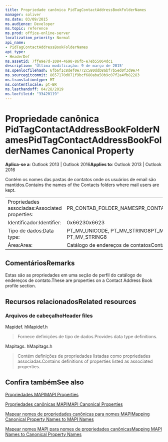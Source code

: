 ```yaml
---
title: Propriedade canônica PidTagContactAddressBookFolderNames
manager: soliver
ms.date: 03/09/2015
ms.audience: Developer
ms.topic: reference
ms.prod: office-online-server
localization_priority: Normal
api_name:
- PidTagContactAddressBookFolderNames
api_type:
- HeaderDef
ms.assetid: 7ffe9e7d-1084-4698-86fb-e7eb55064dc1
description: 'Última modificação: 9 de março de 2015'
ms.openlocfilehash: 6fb6f1c8def0e772c580ddb8abf7b5ed0f3d9e74
ms.sourcegitcommit: 8657170d071f9bcf680aba50b9c07f2a4fb82283
ms.translationtype: MT
ms.contentlocale: pt-BR
ms.lasthandoff: 04/28/2019
ms.locfileid: "33420119"
---
```

# <a name="pidtagcontactaddressbookfoldernames-canonical-property"></a><span data-ttu-id="583ba-103">Propriedade canônica PidTagContactAddressBookFolderNames</span><span class="sxs-lookup"><span data-stu-id="583ba-103">PidTagContactAddressBookFolderNames Canonical Property</span></span>

  
  
<span data-ttu-id="583ba-104">**Aplica-se a**: Outlook 2013 | Outlook 2016</span><span class="sxs-lookup"><span data-stu-id="583ba-104">**Applies to**: Outlook 2013 | Outlook 2016</span></span> 
  
<span data-ttu-id="583ba-105">Contém os nomes das pastas de contatos onde os usuários de email são mantidos.</span><span class="sxs-lookup"><span data-stu-id="583ba-105">Contains the names of the Contacts folders where mail users are kept.</span></span>
  
|||
|:-----|:-----|
|<span data-ttu-id="583ba-106">Propriedades associadas:</span><span class="sxs-lookup"><span data-stu-id="583ba-106">Associated properties:</span></span>  <br/> |<span data-ttu-id="583ba-107">PR_CONTAB_FOLDER_NAMES</span><span class="sxs-lookup"><span data-stu-id="583ba-107">PR_CONTAB_FOLDER_NAMES</span></span>  <br/> |
|<span data-ttu-id="583ba-108">Identificador:</span><span class="sxs-lookup"><span data-stu-id="583ba-108">Identifier:</span></span>  <br/> |<span data-ttu-id="583ba-109">0x6623</span><span class="sxs-lookup"><span data-stu-id="583ba-109">0x6623</span></span>  <br/> |
|<span data-ttu-id="583ba-110">Tipo de dados:</span><span class="sxs-lookup"><span data-stu-id="583ba-110">Data type:</span></span>  <br/> |<span data-ttu-id="583ba-111">PT_MV_UNICODE, PT_MV_STRING8</span><span class="sxs-lookup"><span data-stu-id="583ba-111">PT_MV_UNICODE, PT_MV_STRING8</span></span>  <br/> |
|<span data-ttu-id="583ba-112">Área:</span><span class="sxs-lookup"><span data-stu-id="583ba-112">Area:</span></span>  <br/> |<span data-ttu-id="583ba-113">Catálogo de endereços de contatos</span><span class="sxs-lookup"><span data-stu-id="583ba-113">Contact address book</span></span>  <br/> |
   
## <a name="remarks"></a><span data-ttu-id="583ba-114">Comentários</span><span class="sxs-lookup"><span data-stu-id="583ba-114">Remarks</span></span>

<span data-ttu-id="583ba-115">Estas são as propriedades em uma seção de perfil do catálogo de endereços de contato.</span><span class="sxs-lookup"><span data-stu-id="583ba-115">These are properties on a Contact Address Book profile section.</span></span>
  
## <a name="related-resources"></a><span data-ttu-id="583ba-116">Recursos relacionados</span><span class="sxs-lookup"><span data-stu-id="583ba-116">Related resources</span></span>

### <a name="header-files"></a><span data-ttu-id="583ba-117">Arquivos de cabeçalho</span><span class="sxs-lookup"><span data-stu-id="583ba-117">Header files</span></span>

<span data-ttu-id="583ba-118">Mapidef. h</span><span class="sxs-lookup"><span data-stu-id="583ba-118">Mapidef.h</span></span>
  
> <span data-ttu-id="583ba-119">Fornece definições de tipo de dados.</span><span class="sxs-lookup"><span data-stu-id="583ba-119">Provides data type definitions.</span></span>
    
<span data-ttu-id="583ba-120">Mapitags. h</span><span class="sxs-lookup"><span data-stu-id="583ba-120">Mapitags.h</span></span>
  
> <span data-ttu-id="583ba-121">Contém definições de propriedades listadas como propriedades associadas.</span><span class="sxs-lookup"><span data-stu-id="583ba-121">Contains definitions of properties listed as associated properties.</span></span>
    
## <a name="see-also"></a><span data-ttu-id="583ba-122">Confira também</span><span class="sxs-lookup"><span data-stu-id="583ba-122">See also</span></span>



[<span data-ttu-id="583ba-123">Propriedades MAPI</span><span class="sxs-lookup"><span data-stu-id="583ba-123">MAPI Properties</span></span>](mapi-properties.md)
  
[<span data-ttu-id="583ba-124">Propriedades canônicas MAPI</span><span class="sxs-lookup"><span data-stu-id="583ba-124">MAPI Canonical Properties</span></span>](mapi-canonical-properties.md)
  
[<span data-ttu-id="583ba-125">Mapear nomes de propriedades canônicas para nomes MAPI</span><span class="sxs-lookup"><span data-stu-id="583ba-125">Mapping Canonical Property Names to MAPI Names</span></span>](mapping-canonical-property-names-to-mapi-names.md)
  
[<span data-ttu-id="583ba-126">Mapear nomes MAPI para nomes de propriedades canônicas</span><span class="sxs-lookup"><span data-stu-id="583ba-126">Mapping MAPI Names to Canonical Property Names</span></span>](mapping-mapi-names-to-canonical-property-names.md)

